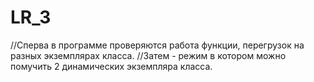 # LR_3

//Сперва в программе проверяются работа функции, перегрузок на разных экземплярах класса.
//Затем - режим в котором можно помучить 2 динамических экземпляра класса.
